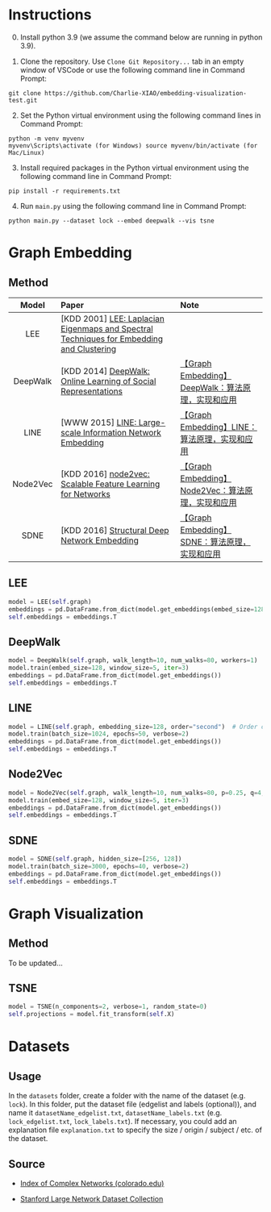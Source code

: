 # Instructions

0. Install python 3.9 (we assume the command below are running in python 3.9).

1. Clone the repository. Use `Clone Git Repository...` tab in an empty window of VSCode or use the following command line in Command Prompt:

```
git clone https://github.com/Charlie-XIAO/embedding-visualization-test.git
```

2. Set the Python virtual environment using the following command lines in Command Prompt:

```
python -m venv myvenv
myvenv\Scripts\activate (for Windows) source myvenv/bin/activate (for Mac/Linux)
```

3. Install required packages in the Python virtual environment using the following command line in Command Prompt:

```
pip install -r requirements.txt
```

4. Run `main.py` using the following command line in Command Prompt:

```
python main.py --dataset lock --embed deepwalk --vis tsne
```

# Graph Embedding

## Method

|   Model   | Paper                                                                                                                      | Note                                                                                        |
| :-------: | :------------------------------------------------------------------------------------------------------------------------- | :------------------------------------------------------------------------------------------ |
|   LEE     | [KDD 2001] [LEE: Laplacian Eigenmaps and Spectral Techniques for Embedding and Clustering](https://proceedings.neurips.cc/paper/2001/file/f106b7f99d2cb30c3db1c3cc0fde9ccb-Paper.pdf)        |  |
| DeepWalk  | [KDD 2014] [DeepWalk: Online Learning of Social Representations](http://www.perozzi.net/publications/14_kdd_deepwalk.pdf)   | [【Graph Embedding】DeepWalk：算法原理，实现和应用](https://zhuanlan.zhihu.com/p/56380812)  |
|   LINE    | [WWW 2015] [LINE: Large-scale Information Network Embedding](https://arxiv.org/pdf/1503.03578.pdf)                          | [【Graph Embedding】LINE：算法原理，实现和应用](https://zhuanlan.zhihu.com/p/56478167)      |
| Node2Vec  | [KDD 2016] [node2vec: Scalable Feature Learning for Networks](https://www.kdd.org/kdd2016/papers/files/rfp0218-groverA.pdf) | [【Graph Embedding】Node2Vec：算法原理，实现和应用](https://zhuanlan.zhihu.com/p/56542707)  |
|   SDNE    | [KDD 2016] [Structural Deep Network Embedding](https://www.kdd.org/kdd2016/papers/files/rfp0191-wangAemb.pdf)               | [【Graph Embedding】SDNE：算法原理，实现和应用](https://zhuanlan.zhihu.com/p/56637181)      |

## LEE

```python
model = LEE(self.graph)
embeddings = pd.DataFrame.from_dict(model.get_embeddings(embed_size=128, iter=100))
self.embeddings = embeddings.T
```

## DeepWalk

```python
model = DeepWalk(self.graph, walk_length=10, num_walks=80, workers=1)
model.train(embed_size=128, window_size=5, iter=3)
embeddings = pd.DataFrame.from_dict(model.get_embeddings())
self.embeddings = embeddings.T
```

## LINE

```python
model = LINE(self.graph, embedding_size=128, order="second")  # Order can be "first", "second", or "all"
model.train(batch_size=1024, epochs=50, verbose=2)
embeddings = pd.DataFrame.from_dict(model.get_embeddings())
self.embeddings = embeddings.T
```

## Node2Vec

```python
model = Node2Vec(self.graph, walk_length=10, num_walks=80, p=0.25, q=4, workers=1)
model.train(embed_size=128, window_size=5, iter=3)
embeddings = pd.DataFrame.from_dict(model.get_embeddings())
self.embeddings = embeddings.T
```

## SDNE

```python
model = SDNE(self.graph, hidden_size=[256, 128])
model.train(batch_size=3000, epochs=40, verbose=2)
embeddings = pd.DataFrame.from_dict(model.get_embeddings())
self.embeddings = embeddings.T
```

# Graph Visualization

## Method

To be updated...

## TSNE

```python
model = TSNE(n_components=2, verbose=1, random_state=0)
self.projections = model.fit_transform(self.X)
```


# Datasets
## Usage
In the `datasets` folder, create a folder with the name of the dataset (e.g. `lock`). In this folder, put the dataset file (edgelist and labels (optional)), and name it `datasetName_edgelist.txt`, `datasetName_labels.txt` (e.g. `lock_edgelist.txt`, `lock_labels.txt`). If necessary, you could add an explanation file `explanation.txt` to specify the size / origin / subject / etc. of the dataset.

## Source
- [Index of Complex Networks (colorado.edu)](https://icon.colorado.edu/#!/networks)
  
- [Stanford Large Network Dataset Collection](https://snap.stanford.edu/data/)